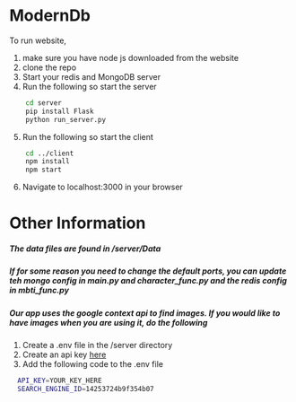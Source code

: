 # ModernDb

To run website, 
1. make sure you have node js downloaded from the website
2. clone the repo
3. Start your redis and MongoDB server
4. Run the following so start the server
```bash
    cd server
    pip install Flask
    python run_server.py
```
5. Run the following so start the client
```bash
    cd ../client
    npm install
    npm start
```
6. Navigate to localhost:3000 in your browser

# Other Information

##### The data files are found in /server/Data
##### If for some reason you need to change the default ports, you can update teh mongo config in main.py and character_func.py and the redis config in mbti_func.py
##### Our app uses the google context api to find images. If you would like to have images when you are using it, do the following

1. Create a .env file in the /server directory
2. Create an api key [here](https://developers.google.com/custom-search/docs/context)
3. Add the following code to the .env file
```bash
  API_KEY=YOUR_KEY_HERE
  SEARCH_ENGINE_ID=14253724b9f354b07
```
